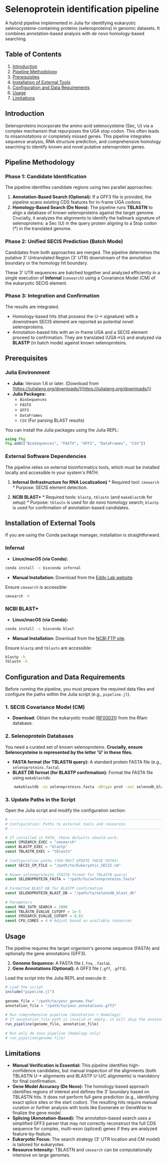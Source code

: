 # Selenoprotein identification pipeline

A hybrid pipeline implemented in Julia for identifying eukaryotic selenocysteine-containing proteins (selenoproteins) in genomic datasets. It combines annotation-based analysis with *de novo* homology-based searching.

## Table of Contents
1. [Introduction](#introduction)
2. [Pipeline Methodology](#pipeline-methodology)
3. [Prerequisites](#prerequisites)
4. [Installation of External Tools](#installation-of-external-tools)
5. [Configuration and Data Requirements](#configuration-and-data-requirements)
6. [Usage](#usage)
7. [Limitations](#limitations)

## Introduction
Selenoproteins incorporate the amino acid selenocysteine (Sec, U) via a complex mechanism that repurposes the UGA stop codon. This often leads to misannotations or completely missed genes. This pipeline integrates sequence analysis, RNA structure prediction, and comprehensive homology searching to identify known and novel putative selenoprotein genes.

## Pipeline Methodology
### Phase 1: Candidate Identification
The pipeline identifies candidate regions using two parallel approaches:

1.  **Annotation-Based Search (Optional):** If a GFF3 file is provided, the pipeline scans existing CDS features for in-frame UGA codons.
2.  **Homology-Based Search (De Novo):** The pipeline runs **TBLASTN** to align a database of known selenoproteins against the target genome. Crucially, it analyzes the alignments to identify the hallmark signature of selenoproteins: a Sec (U) in the query protein aligning to a Stop codon (*) in the translated genome.

### Phase 2: Unified SECIS Prediction (Batch Mode)
Candidates from both approaches are merged. The pipeline determines the putative 3' Untranslated Region (3' UTR) downstream of the annotation boundary or the homology hit boundary.

These 3' UTR sequences are batched together and analyzed efficiently in a single execution of **Infernal** (`cmsearch`) using a Covariance Model (CM) of the eukaryotic SECIS element.

### Phase 3: Integration and Confirmation
The results are integrated.

*   Homology-based hits (that possess the U-* signature) with a downstream SECIS element are reported as potential novel selenoproteins.
*   Annotation-based hits with an in-frame UGA and a SECIS element proceed to confirmation. They are translated (UGA->U) and analyzed via **BLASTP** (in batch mode) against known selenoproteins.

## Prerequisites

### Julia Environment
*   **Julia:** Version 1.6 or later. (Download from [https://julialang.org/downloads/](https://julialang.org/downloads/))
*   **Julia Packages:**
    *   `BioSequences`
    *   `FASTX`
    *   `GFF3`
    *   `DataFrames`
    *   `CSV` (For parsing BLAST results)

You can install the Julia packages using the Julia REPL:
```julia
using Pkg
Pkg.add(["BioSequences", "FASTX", "GFF3", "DataFrames", "CSV"])
```

### External Software Dependencies
The pipeline relies on external bioinformatics tools, which must be installed locally and accessible in your system's PATH.

1.  **Infernal (Infrastructure for RNA Localization)**
	    *   Required tool: `cmsearch`
	    *   Purpose: SECIS element detection.

2.  **NCBI BLAST+**
	    *   Required tools: `blastp`, `tblastn` (and `makeblastdb` for setup)
	    *   Purpose: `tblastn` is used for *de novo* homology search; `blastp` is used for confirmation of annotation-based candidates.

## Installation of External Tools

If you are using the Conda package manager, installation is straightforward.

### Infernal
*   **Linux/macOS (via Conda):**
```bash
conda install -c bioconda infernal
```
*   **Manual Installation:** Download from the [Eddy Lab website](http://eddylab.org/infernal/).

Ensure `cmsearch` is accessible:
```bash
cmsearch -h
```

### NCBI BLAST+
*   **Linux/macOS (via Conda):**
```bash
conda install -c bioconda blast
```
*   **Manual Installation:** Download from the [NCBI FTP site](https://ftp.ncbi.nlm.nih.gov/blast/executables/blast+/LATEST/).

Ensure `blastp` and `tblastn` are accessible:
```bash
blastp -h
tblastn -h
```

## Configuration and Data Requirements
Before running the pipeline, you must prepare the required data files and configure the paths within the Julia script (e.g., `pipeline.jl`).

### 1. SECIS Covariance Model (CM)
*   **Download:** Obtain the eukaryotic model ([RF00031](https://rfam.org/family/RF00031)) from the Rfam database.

### 2. Selenoprotein Databases
You need a curated set of known selenoproteins. **Crucially, ensure Selenocysteine is represented by the letter 'U' in these files.**

*   **FASTA format (for TBLASTN query):** A standard protein FASTA file (e.g., `selenoproteins.fasta`).
*   **BLAST DB format (for BLASTP confirmation):** Format the FASTA file using `makeblastdb`:
```bash
	makeblastdb -in selenoproteins.fasta -dbtype prot -out selenodb_blast_db
```

### 3. Update Paths in the Script
Open the Julia script and modify the configuration section:

```julia
# ----------------------------------------------------------------------------
# Configuration: Paths to external tools and resources
# ----------------------------------------------------------------------------

# If installed in PATH, these defaults should work:
const CMSEARCH_EXEC = "cmsearch"
const BLASTP_EXEC = "blastp"
const TBLASTN_EXEC = "tblastn"
	
# Configuration paths (YOU MUST UPDATE THESE PATHS)
const SECIS_CM_FILE = "/path/to/Eukaryotic_SECIS.cm"
	
# Known selenoproteins (FASTA format for TBLASTN query)
const SELENOPROTEIN_FASTA = "/path/to/selenoproteins.fasta"
	
# Formatted BLAST DB for BLASTP confirmation
const SELENOPROTEIN_BLAST_DB = "/path/to/selenodb_blast_db"
	
# Parameters
const MAX_3UTR_SEARCH = 2000 
const TBLASTN_EVALUE_CUTOFF = 1e-5
const CMSEARCH_EVALUE_CUTOFF = 0.01
const CPU_CORES = 4 # Adjust based on available resources
```

## Usage
The pipeline requires the target organism's genome sequence (FASTA) and optionally the gene annotations (GFF3).

1.  **Genome Sequence:** A FASTA file (`.fna`, `.fasta`).
2.  **Gene Annotations (Optional):** A GFF3 file (`.gff`, `.gff3`).

Load the script into the Julia REPL and execute it:

```julia
# Load the script
include("pipeline.jl")
	
genome_file = "/path/to/your_genome.fna"
annotation_file = "/path/to/your_annotations.gff3"
	
# Run comprehensive pipeline (Annotation + Homology)
# If annotation_file path is invalid or empty, it will skip the annotation-based search.
run_pipeline(genome_file, annotation_file)
	
# Run only de novo pipeline (Homology only)
# run_pipeline(genome_file)
```

## Limitations
*   **Manual Verification is Essential:** This pipeline identifies high-confidence candidates, but manual inspection of the alignments (both TBLASTN U-* alignments and BLASTP U-U/C alignments) is mandatory for final confirmation.
*   **Gene Model Accuracy (De Novo):** The homology-based approach identifies regions of interest and defines the 3' boundary based on TBLASTN hits. It does not perform full gene prediction (e.g., identifying exact splice sites or the start codon). The resulting hits require manual curation or further analysis with tools like Exonerate or GeneWise to finalize the gene model.
*   **Splicing (Annotation-Based):** The annotation-based search uses a simplified GFF3 parser that may not correctly reconstruct the full CDS sequence for complex, multi-exon (spliced) genes if they are analyzed feature-by-feature.
*   **Eukaryotic Focus:** The search strategy (3' UTR location and CM model) is tailored for eukaryotes.
*   **Resource Intensity:** TBLASTN and `cmsearch` can be computationally intensive on large genomes.
